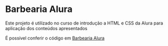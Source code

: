 # Barbearia Alura

Este projeto é utilizado no curso de introdução a HTML e CSS da Alura para aplicação dos conteúdos apresentados

É possível conferir o código em [Barbearia Alura](https://theawesomestorm.github.io/HTML5-CSS3-introduction/)
